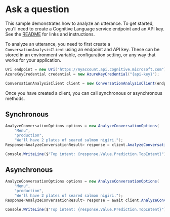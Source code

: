 # Ask a question

This sample demonstrates how to analyze an utterance. To get started, you'll need to create a Cognitive Language service endpoint and an API key. See the [README](https://github.com/Azure/azure-sdk-for-net/blob/main/sdk/cognitivelanguage/Azure.AI.Language.Conversations/README.md) for links and instructions.

To analyze an utterance, you need to first create a `ConversationAnalysisClient` using an endpoint and API key. These can be stored in an environment variable, configuration setting, or any way that works for your application.

```C# Snippet:ConversationAnalysisClient_Create
Uri endpoint = new Uri("https://myaccount.api.cognitive.microsoft.com");
AzureKeyCredential credential = new AzureKeyCredential("{api-key}");

ConversationAnalysisClient client = new ConversationAnalysisClient(endpoint, credential);
```

Once you have created a client, you can call synchronous or asynchronous methods.

## Synchronous

```C# Snippet:ConversationAnalysis_AnalyzeConversationWithOptions
AnalyzeConversationOptions options = new AnalyzeConversationOptions(
    "Menu",
    "production", 
    "We'll have 2 plates of seared salmon nigiri.");
Response<AnalyzeConversationResult> response = client.AnalyzeConversation(options);

Console.WriteLine($"Top intent: {response.Value.Prediction.TopIntent}");
```

## Asynchronous

```C# Snippet:ConversationAnalysis_AnalyzeConversationWithOptionsAsync
AnalyzeConversationOptions options = new AnalyzeConversationOptions(
    "Menu",
    "production", 
    "We'll have 2 plates of seared salmon nigiri.");
Response<AnalyzeConversationResult> response = await client.AnalyzeConversationAsync(options);

Console.WriteLine($"Top intent: {response.Value.Prediction.TopIntent}");
```
